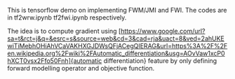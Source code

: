 This is tensorflow demo on implementing FWM/JMI and FWI. The codes are in tf2wrw.ipynb tf2fwi.ipynb respectively.

The idea is to compute gradient using [https://www.google.com/url?sa=t&rct=j&q=&esrc=s&source=web&cd=3&cad=rja&uact=8&ved=2ahUKEwiTiMebhOHiAhVCaVAKHXGJDWsQFjACegQIERAG&url=https%3A%2F%2Fen.wikipedia.org%2Fwiki%2FAutomatic_differentiation&usg=AOvVaw1xcP0hXCT0vsx2Ffo50Fnh]{automatic differentiation} feature by only defining forward modelling operator and objective function. 

